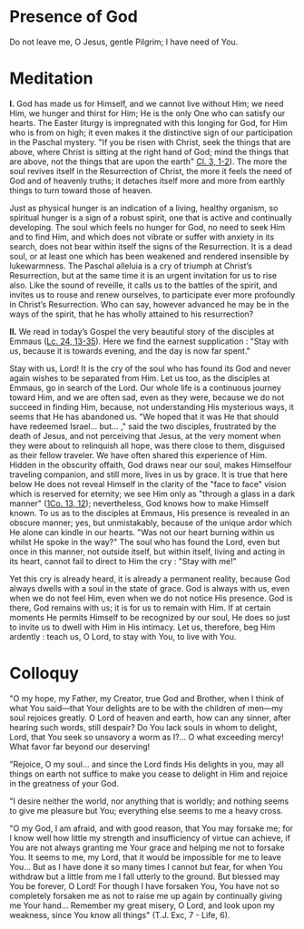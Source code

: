 # Presence of God

Do not leave me, O Jesus, gentle Pilgrim; I have need of You.

# Meditation

**I.** God has made us for Himself, and we cannot live without Him; we need Him, we hunger and thirst for Him; He is the only One who can satisfy our hearts. The Easter liturgy is impregnated with this longing for God, for Him who is from on high; it even makes it the distinctive sign of our participation in the Paschal mystery. "If you be risen with Christ, seek the things that are above, where Christ is sitting at the right hand of God; mind the things that are above, not the things that are upon the earth" [Cl. 3, 1-2](https://vulgata.online/bible/Cl.3?ed=DR2&vfn=DR2.Cl.3.1-2:vs)). The more the soul revives itself in the Resurrection of Christ, the more it feels the need of God and of heavenly truths; it detaches itself more and more from earthly things to turn toward those of heaven.

Just as physical hunger is an indication of a living, healthy organism, so spiritual hunger is a sign of a robust spirit, one that is active and continually developing. The soul which feels no hunger for God, no need to seek Him and to find Him, and which does not vibrate or suffer with anxiety in its search, does not bear within itself the signs of the Resurrection. It is a dead soul, or at least one which has been weakened and rendered insensible by lukewarmness. The Paschal alleluia is a cry of triumph at Christ’s Resurrection, but at the same time it is an urgent invitation for us to rise also. Like the sound of reveille, it calls us to the battles of the spirit, and invites us to rouse and renew ourselves, to participate ever more profoundly in Christ’s Resurrection. Who can say, however advanced he may be in the ways of the spirit, that he has wholly attained to his resurrection?

**II.** We read in today’s Gospel the very beautiful story of the disciples at Emmaus ([Lc. 24, 13-35](https://vulgata.online/bible/Lc.24?ed=DR2&vfn=DR2.Lc.24.13-35:vs)). Here we find the earnest supplication : "Stay with us, because it is towards evening, and the day is now far spent."

Stay with us, Lord! It is the cry of the soul who has found its God and never again wishes to be separated from Him. Let us too, as the disciples at Emmaus, go in search of the Lord. Our whole life is a continuous journey toward Him, and we are often sad, even as they were, because we do not succeed in finding Him, because, not understanding His mysterious ways, it seems that He has abandoned us. "We hoped that it was He that should have redeemed Israel... but... ," said the two disciples, frustrated by the death of Jesus, and not perceiving that Jesus, at the very moment when they were about to relinquish all hope, was there close to them, disguised as their fellow traveler. We have often shared this experience of Him. Hidden in the obscurity offaith, God draws near our soul, makes Himselfour traveling companion, and still more, lives in us by grace. It is true that here below He does not reveal Himself in the clarity of the "face to face" vision which is reserved for eternity; we see Him only as "through a glass in a dark manner" ([1Co. 13, 12](https://vulgata.online/bible/1Co.13?ed=DR2&vfn=DR2.1Co.13.12:vs)); nevertheless, God knows how to make Himself known. To us as to the disciples at Emmaus, His presence is revealed in an obscure manner; yes, but unmistakably, because of the unique ardor which He alone can kindle in our hearts. "Was not our heart burning within us whilst He spoke in the way?" The soul who has found the Lord, even but once in this manner, not outside itself, but within itself, living and acting in its heart, cannot fail to direct to Him the cry : "Stay with me!"

Yet this cry is already heard, it is already a permanent reality, because God always dwells with a soul in the state of grace. God is always with us, even when we do not feel Him, even when we do not notice His presence. God is there, God remains with us; it is for us to remain with Him. If at certain moments He permits Himself to be recognized by our soul, He does so just to invite us to dwell with Him in His intimacy. Let us, therefore, beg Him ardently : teach us, O Lord, to stay with You, to live with You.

# Colloquy

"O my hope, my Father, my Creator, true God and Brother, when I think of what You said—that Your delights are to be with the children of men—my soul rejoices greatly. O Lord of heaven and earth, how can any sinner, after hearing such words, still despair? Do You lack souls in whom to delight, Lord, that You seek so unsavory a worm as I?... O what exceeding mercy! What favor far beyond our deserving!

"Rejoice, O my soul... and since the Lord finds His delights in you, may all things on earth not suffice to make you cease to delight in Him and rejoice in the greatness of your God.

"I desire neither the world, nor anything that is worldly; and nothing seems to give me pleasure but You; everything else seems to me a heavy cross.

"O my God, I am afraid, and with good reason, that You may forsake me; for I know well how little my strength and insufficiency of virtue can achieve, if You are not always granting me Your grace and helping me not to forsake You. It seems to me, my Lord, that it would be impossible for me to leave You... But as I have done it so many times I cannot but fear, for when You withdraw but a little from me I fall utterly to the ground. But blessed may You be forever, O Lord! For though I have forsaken You, You have not so completely forsaken me as not to raise me up again by continually giving me Your hand... Remember my great misery, O Lord, and look upon my weakness, since You know all things" (T.J. Exc, 7 - Life, 6).
